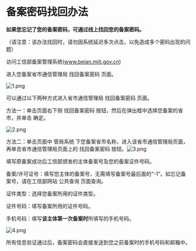 # 备案密码找回办法

**如果您忘记了您的备案密码，可通过线上找回您的备案密码。**

（请注意：该办法找回时，请勿因系统延迟多次点击，以免造成多个密码出现的问题）

访问工信部备案管理系统(www.beian.miit.gov.cn)

进入您备案省市通信管理局 找回备案密码 页面。

![1.png](https://img1.jcloudcs.com/cms/a8febda3-9652-4fe5-acca-c69c02ca35f720180918170258.png)

可以通过以下两种方式进入省市通信管理局 找回备案密码 页面。

方法一：单击页面右下侧 找回备案密码 按钮，然后在弹出框中选择您备案的省市，并单击 确定。

![2.png](https://img1.jcloudcs.com/cms/7849dcb8-f193-4a7e-9e00-6f4432c28d3520180918170332.png)

方法二：单击页面中 管局系统 下您备案省市名称，进入该省市通信管理局页面，再单击省市通信管理局页面上的 找回备案密码 按钮。![3.png](https://img1.jcloudcs.com/cms/9d5b244f-ad7f-41bc-8475-ee590e25b27d20180918170415.png)

填写原备案成功后工信部颁发的主体备案号及您的备案证件号码。

备案/许可证号：填写您主体的备案号，无需填写备案号最后面的“-1”。如忘记备案号，请在工信部网站 公共查询 页面查询。

证件类型：选择您备案所用的证件类型。

证件号码：填写备案所用的证件号码。

手机号码：填写**该主体第一次备案时**所填写的手机号码。

![4.png](https://img1.jcloudcs.com/cms/b47b248a-b011-40a2-954e-a4dd92bf435c20180918170819.png)

所有信息验证通过后，备案密码会直接发送到您之前备案时的手机号码和邮箱中。
